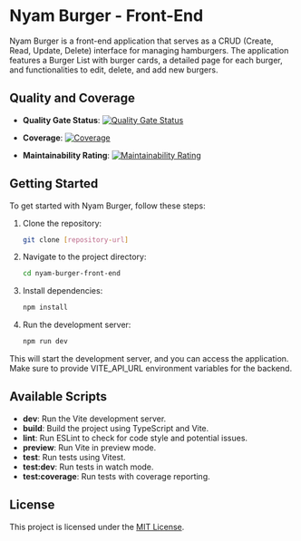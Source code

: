 # Nyam Burger - Front-End

Nyam Burger is a front-end application that serves as a CRUD (Create, Read, Update, Delete) interface for managing hamburgers. The application features a Burger List with burger cards, a detailed page for each burger, and functionalities to edit, delete, and add new burgers.


## Quality and Coverage

- **Quality Gate Status**:
  [![Quality Gate Status](https://sonarcloud.io/api/project_badges/measure?project=isdi-coders-2023_Alex-Andrushevich-Final-Project-front-202309-bcn&metric=alert_status)](https://sonarcloud.io/summary/new_code?id=isdi-coders-2023_Alex-Andrushevich-Final-Project-front-202309-bcn)

- **Coverage**:
  [![Coverage](https://sonarcloud.io/api/project_badges/measure?project=isdi-coders-2023_Alex-Andrushevich-Final-Project-front-202309-bcn&metric=coverage)](https://sonarcloud.io/summary/new_code?id=isdi-coders-2023_Alex-Andrushevich-Final-Project-front-202309-bcn)

- **Maintainability Rating**:
  [![Maintainability Rating](https://sonarcloud.io/api/project_badges/measure?project=isdi-coders-2023_Alex-Andrushevich-Final-Project-front-202309-bcn&metric=sqale_rating)](https://sonarcloud.io/summary/new_code?id=isdi-coders-2023_Alex-Andrushevich-Final-Project-front-202309-bcn)


## Getting Started

To get started with Nyam Burger, follow these steps:

1. Clone the repository:

   ```bash
   git clone [repository-url]
   ```

2. Navigate to the project directory:

   ```bash
   cd nyam-burger-front-end
   ```

3. Install dependencies:

   ```bash
   npm install
   ```

4. Run the development server:

   ```bash
   npm run dev
   ```

This will start the development server, and you can access the application. Make sure to provide VITE_API_URL environment variables for the backend.

## Available Scripts

- **dev**: Run the Vite development server.
- **build**: Build the project using TypeScript and Vite.
- **lint**: Run ESLint to check for code style and potential issues.
- **preview**: Run Vite in preview mode.
- **test**: Run tests using Vitest.
- **test:dev**: Run tests in watch mode.
- **test:coverage**: Run tests with coverage reporting.

## License

This project is licensed under the [MIT License](LICENSE).
